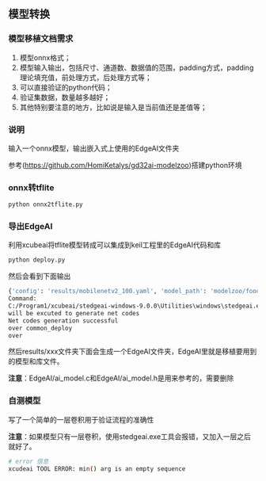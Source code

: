 ## 模型转换

### 模型移植文档需求
1. 模型onnx格式；
2. 模型输入输出，包括尺寸、通道数、数据值的范围，padding方式，padding理论填充值，前处理方式，后处理方式等；
3. 可以直接验证的python代码；
4. 验证集数据，数量越多越好；
5. 其他特别要注意的地方，比如说是输入是当前值还是差值等；

### 说明
输入一个onnx模型，输出嵌入式上使用的EdgeAI文件夹

参考(https://github.com/HomiKetalys/gd32ai-modelzoo)搭建python环境

### onnx转tflite
```bash
python onnx2tflite.py
```

### 导出EdgeAI
利用xcubeai将tflite模型转成可以集成到keil工程里的EdgeAI代码和库
```bash
python deploy.py
```
然后会看到下面输出
```bash
{'config': 'results/mobilenetv2_100.yaml', 'model_path': 'modelzoo/food-101-224/model_best.pth.tar', 'convert_type': 1, 'tflite_val_path': '../../../datasets/food-101/validation', 'c_project_path': 'results/t2', 'stm32cubeai_path': 'C:/Program1/xcubeai/stedgeai-windows-9.0.0', 'series': 'f4', 'eval': False, 'compiler': 1, 'img_size': None, 'separation': 0, 'separation_scale': 2, 'class_name': 'no,fire'}
Command:
C:/Program1/xcubeai/stedgeai-windows-9.0.0\Utilities\windows\stedgeai.exe generate --name network_1 -m results/mobilenetv2_100.tflite --type tflite --compression none --verbosity 1 --workspace results/t2\temp --output results/t2\Edge_AI\model --allocate-inputs --target stm32l5 --allocate-outputs
will be excuted to generate net codes
Net codes generation successful
over common_deploy
over
```
然后results/xxx文件夹下面会生成一个EdgeAI文件夹，EdgeAI里就是移植要用到的模型和库文件。

**注意**：EdgeAI/ai_model.c和EdgeAI/ai_model.h是用来参考的，需要删除

### 自测模型
写了一个简单的一层卷积用于验证流程的准确性

**注意**：如果模型只有一层卷积，使用stedgeai.exe工具会报错，又加入一层之后就好了。
```bash
# error 信息
xcudeai TOOL ERROR: min() arg is an empty sequence
```

